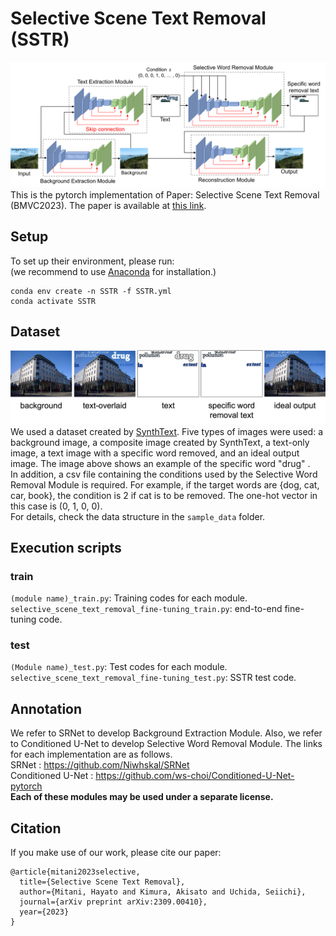 # Selective Scene Text Removal (SSTR)
![model](./image/model-1.png)
This is the pytorch implementation of Paper: Selective Scene Text Removal (BMVC2023).
The paper is available at [this link](https://arxiv.org/abs/2309.00410).

## Setup
To set up their environment, please run:  
(we recommend to use [Anaconda](https://www.anaconda.com/) for installation.)
```
conda env create -n SSTR -f SSTR.yml
conda activate SSTR
```

## Dataset
![data](./image/synthtext.png)
We used a dataset created by [SynthText](https://github.com/ankush-me/SynthText).
Five types of images were used: a background image, a composite image created by SynthText, a text-only image, a text image with a specific word removed, and an ideal output image.
The image above shows an example of the specific word "drug" .  
In addition, a csv file containing the conditions used by the Selective Word Removal Module is required.
For example, if the target words are {dog, cat, car, book}, the condition is 2 if cat is to be removed.
The one-hot vector in this case is (0, 1, 0, 0).  
For details, check the data structure in the `sample_data` folder.

## Execution scripts
### train
`(module name)_train.py`: Training codes for each module.  
`selective_scene_text_removal_fine-tuning_train.py`: end-to-end fine-tuning code.

### test
`(Module name)_test.py`: Test codes for each module.  
`selective_scene_text_removal_fine-tuning_test.py`: SSTR test code.

## Annotation
We refer to SRNet to develop Background Extraction Module. Also, we refer to Conditioned U-Net to develop Selective Word Removal Module. The links for each implementation are as follows.  
SRNet : https://github.com/Niwhskal/SRNet  
Conditioned U-Net : https://github.com/ws-choi/Conditioned-U-Net-pytorch  
**Each of these modules may be used under a separate license.**

## Citation
If you make use of our work, please cite our paper:
```
@article{mitani2023selective,
  title={Selective Scene Text Removal},
  author={Mitani, Hayato and Kimura, Akisato and Uchida, Seiichi},
  journal={arXiv preprint arXiv:2309.00410},
  year={2023}
}
```
